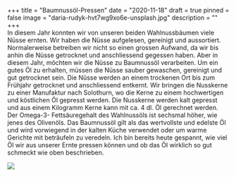 +++
title = "Baumnussöl-Pressen"
date = "2020-11-18"
draft = true
pinned = false
image = "daria-rudyk-hvt7wg9xo6e-unsplash.jpg"
description = ""
+++
\
In diesem Jahr konnten wir von unseren beiden Wahlnussbäumen viele Nüsse ernten. 
Wir haben die Nüsse aufgelesen, gereinigt und aussortiert. Normalerweise betreiben wir nicht so einen grossen Aufwand, da wir bis anhin die Nüsse getrocknet und anschliessend gegessen haben. Aber in diesem Jahr, möchten wir die Nüsse zu Baumnussöl verarbeiten. Um ein gutes Öl zu erhalten, müssen die Nüsse sauber gewaschen, gereinigt und gut getrocknet sein. Die Nüsse werden an einem trockenen Ort bis zum Frühjahr getrocknet und anschliessend entkernt. 
Wir bringen die Nusskerne zu einer Manufaktur nach Solothurn, wo die Kerne zu einem hochwertigen und köstlichen Öl gepresst werden. Die Nusskerne werden kalt gepresst und aus einem Kilogramm Kerne kann mit ca. 4 dl. Öl gerechnet werden. Der Omega-3- Fettsäuregehalt des Wahlnussöls ist sechsmal höher, wie jenes des Olivenöls. 
Das Baumnussöl gilt als das wertvollste und edelste Öl und wird vorwiegend in der kalten Küche verwendet oder um warme Gerichte mit beträufeln zu veredeln. 
Ich bin bereits heute gespannt, wie viel Öl wir aus unserer Ernte pressen können und ob das Öl wirklich so gut schmeckt wie oben beschrieben. 

![](daria-rudyk-hvt7wg9xo6e-unsplash.jpg)